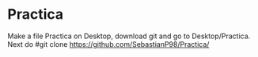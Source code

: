 # Practica
 Make a file Practica on Desktop, download git and go to Desktop/Practica.
 Next do #git clone https://github.com/SebastianP98/Practica/
 

